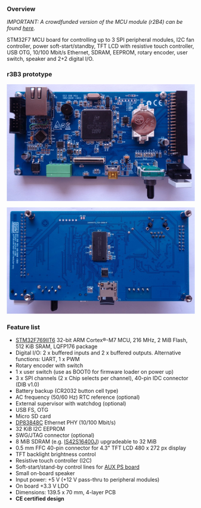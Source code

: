 ### Overview

_IMPORTANT: A crowdfunded version of the MCU module (r2B4) can be found [here](https://github.com/eez-open/modular-psu/tree/master/previous%20designs/mcu%20r2B4%20(Crowd%20Supply%20edition))._

STM32F7 MCU board for controlling up to 3 SPI peripheral modules, I2C fan controller, power soft-start/standby, TFT LCD with resistive touch controller, USB OTG, 10/100 Mbit/s Ethernet, SDRAM, EEPROM, rotary encoder, user switch, speaker and 2+2 digital I/O.

### r3B3 prototype

![module](Images/MCU_module_r3B3.jpg)

![module bottom](Images/MCU_module_r3B3_bottom.jpg)

### Feature list

* [STM32F769IIT6](https://www.st.com/content/st_com/en/products/microcontrollers-microprocessors/stm32-32-bit-arm-cortex-mcus/stm32-high-performance-mcus/stm32f7-series/stm32f7x9/stm32f769ii.html) 32-bit ARM Cortex®-M7 MCU, 216 MHz, 2 MiB Flash, 512 KiB SRAM,  LQFP176 package
* Digital I/O: 2 x buffered inputs and 2 x buffered outputs. Alternative functions: UART, 1 x PWM
* Rotary encoder with switch
* 1 x user switch (use as BOOT0 for firmware loader on power up)
* 3 x SPI channels (2 x Chip selects per channel), 40-pin IDC connector (DIB v1.0)
* Battery backup (CR2032 button cell type)
* AC frequency (50/60 Hz) RTC reference (optional)
* External supervisor with watchdog (optional)
* USB FS, OTG
* Micro SD card
* [DP83848C](https://www.ti.com/product/DP83848C) Ethernet PHY (10/100 Mbit/s)
* 32 KiB I2C EEPROM
* SWG/JTAG connector (optional)
* 8 MiB SDRAM (e.g. [IS42S16400J](https://www.tme.eu/en/details/is42s16400j-7tli/dram-memories-integrated-circuits/issi/)) upgradeable to 32 MiB
* 0.5 mm FFC 40-pin connector for 4.3" TFT LCD 480 x 272 px display
* TFT backlight brightness control
* Resistive touch controller (I2C)
* Soft-start/stand-by control lines for [AUX PS board](https://github.com/eez-open/modular-psu/tree/master/aux-ps)
* Small on-board speaker
* Input power: +5 V (+12 V pass-thru to peripheral modules)
* On board +3.3 V LDO
* Dimensions: 139.5 x 70 mm, 4-layer PCB
* **CE certified design**
